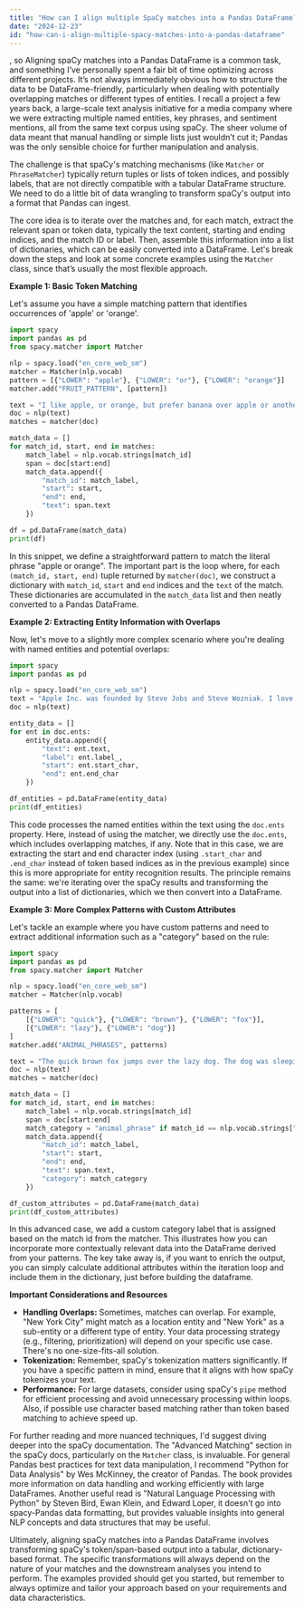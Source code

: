 ```yaml
---
title: "How can I align multiple SpaCy matches into a Pandas DataFrame?"
date: "2024-12-23"
id: "how-can-i-align-multiple-spacy-matches-into-a-pandas-dataframe"
---
```


, so  Aligning spaCy matches into a Pandas DataFrame is a common task, and something I’ve personally spent a fair bit of time optimizing across different projects. It’s not always immediately obvious how to structure the data to be DataFrame-friendly, particularly when dealing with potentially overlapping matches or different types of entities. I recall a project a few years back, a large-scale text analysis initiative for a media company where we were extracting multiple named entities, key phrases, and sentiment mentions, all from the same text corpus using spaCy. The sheer volume of data meant that manual handling or simple lists just wouldn’t cut it; Pandas was the only sensible choice for further manipulation and analysis.

The challenge is that spaCy's matching mechanisms (like `Matcher` or `PhraseMatcher`) typically return tuples or lists of token indices, and possibly labels, that are not directly compatible with a tabular DataFrame structure. We need to do a little bit of data wrangling to transform spaCy's output into a format that Pandas can ingest.

The core idea is to iterate over the matches and, for each match, extract the relevant span or token data, typically the text content, starting and ending indices, and the match ID or label. Then, assemble this information into a list of dictionaries, which can be easily converted into a DataFrame. Let's break down the steps and look at some concrete examples using the `Matcher` class, since that’s usually the most flexible approach.

**Example 1: Basic Token Matching**

Let's assume you have a simple matching pattern that identifies occurrences of 'apple' or 'orange'.

```python
import spacy
import pandas as pd
from spacy.matcher import Matcher

nlp = spacy.load("en_core_web_sm")
matcher = Matcher(nlp.vocab)
pattern = [{"LOWER": "apple"}, {"LOWER": "or"}, {"LOWER": "orange"}]
matcher.add("FRUIT_PATTERN", [pattern])

text = "I like apple, or orange, but prefer banana over apple or another orange."
doc = nlp(text)
matches = matcher(doc)

match_data = []
for match_id, start, end in matches:
    match_label = nlp.vocab.strings[match_id]
    span = doc[start:end]
    match_data.append({
        "match_id": match_label,
        "start": start,
        "end": end,
        "text": span.text
    })

df = pd.DataFrame(match_data)
print(df)
```

In this snippet, we define a straightforward pattern to match the literal phrase "apple or orange". The important part is the loop where, for each `(match_id, start, end)` tuple returned by `matcher(doc)`, we construct a dictionary with `match_id`, `start` and `end` indices and the `text` of the match. These dictionaries are accumulated in the `match_data` list and then neatly converted to a Pandas DataFrame.

**Example 2: Extracting Entity Information with Overlaps**

Now, let's move to a slightly more complex scenario where you're dealing with named entities and potential overlaps:

```python
import spacy
import pandas as pd

nlp = spacy.load("en_core_web_sm")
text = "Apple Inc. was founded by Steve Jobs and Steve Wozniak. I love apple products."
doc = nlp(text)

entity_data = []
for ent in doc.ents:
    entity_data.append({
        "text": ent.text,
        "label": ent.label_,
        "start": ent.start_char,
        "end": ent.end_char
    })

df_entities = pd.DataFrame(entity_data)
print(df_entities)
```

This code processes the named entities within the text using the `doc.ents` property.  Here, instead of using the matcher, we directly use the `doc.ents`, which includes overlapping matches, if any. Note that in this case, we are extracting the start and end character index (using `.start_char` and `.end_char` instead of token based indices as in the previous example) since this is more appropriate for entity recognition results. The principle remains the same: we're iterating over the spaCy results and transforming the output into a list of dictionaries, which we then convert into a DataFrame.

**Example 3: More Complex Patterns with Custom Attributes**

Let's tackle an example where you have custom patterns and need to extract additional information such as a "category" based on the rule:

```python
import spacy
import pandas as pd
from spacy.matcher import Matcher

nlp = spacy.load("en_core_web_sm")
matcher = Matcher(nlp.vocab)

patterns = [
    [{"LOWER": "quick"}, {"LOWER": "brown"}, {"LOWER": "fox"}],
    [{"LOWER": "lazy"}, {"LOWER": "dog"}]
]
matcher.add("ANIMAL_PHRASES", patterns)

text = "The quick brown fox jumps over the lazy dog. The dog was sleeping."
doc = nlp(text)
matches = matcher(doc)

match_data = []
for match_id, start, end in matches:
    match_label = nlp.vocab.strings[match_id]
    span = doc[start:end]
    match_category = "animal_phrase" if match_id == nlp.vocab.strings["ANIMAL_PHRASES"] else "unknown"
    match_data.append({
        "match_id": match_label,
        "start": start,
        "end": end,
        "text": span.text,
        "category": match_category
    })

df_custom_attributes = pd.DataFrame(match_data)
print(df_custom_attributes)
```

In this advanced case, we add a custom category label that is assigned based on the match id from the matcher. This illustrates how you can incorporate more contextually relevant data into the DataFrame derived from your patterns. The key take away is, if you want to enrich the output, you can simply calculate additional attributes within the iteration loop and include them in the dictionary, just before building the dataframe.

**Important Considerations and Resources**

* **Handling Overlaps:** Sometimes, matches can overlap. For example, "New York City" might match as a location entity and "New York" as a sub-entity or a different type of entity. Your data processing strategy (e.g., filtering, prioritization) will depend on your specific use case. There's no one-size-fits-all solution.
* **Tokenization:** Remember, spaCy's tokenization matters significantly. If you have a specific pattern in mind, ensure that it aligns with how spaCy tokenizes your text.
* **Performance:** For large datasets, consider using spaCy's `pipe` method for efficient processing and avoid unnecessary processing within loops.  Also, if possible use character based matching rather than token based matching to achieve speed up.

For further reading and more nuanced techniques, I'd suggest diving deeper into the spaCy documentation.  The "Advanced Matching" section in the spaCy docs, particularly on the `Matcher` class, is invaluable. For general Pandas best practices for text data manipulation, I recommend "Python for Data Analysis" by Wes McKinney, the creator of Pandas. The book provides more information on data handling and working efficiently with large DataFrames. Another useful read is "Natural Language Processing with Python" by Steven Bird, Ewan Klein, and Edward Loper, it doesn't go into spacy-Pandas data formatting, but provides valuable insights into general NLP concepts and data structures that may be useful.

Ultimately, aligning spaCy matches into a Pandas DataFrame involves transforming spaCy's token/span-based output into a tabular, dictionary-based format. The specific transformations will always depend on the nature of your matches and the downstream analyses you intend to perform. The examples provided should get you started, but remember to always optimize and tailor your approach based on your requirements and data characteristics.
